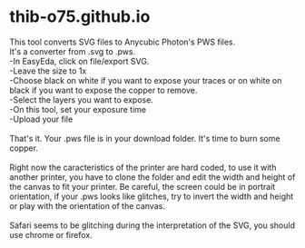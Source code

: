# thib-o75.github.io

This tool converts SVG files to Anycubic Photon's PWS files.<br>
It's a converter from .svg to .pws.<br>
-In EasyEda, click on file/export SVG.<br>
-Leave the size to 1x<br>
-Choose black on white if you want to expose your traces or on white on black if you want to expose the copper to remove.<br>
-Select the layers you want to expose.<br>
-On this tool, set your exposure time<br>
-Upload your file<br>
<br>
That's it. Your .pws file is in your download folder. It's time to burn some copper.<br>
<br>
Right now the caracteristics of the printer are hard coded, to use it with another printer, you have to clone the folder and edit the width and height of the canvas to fit your printer. Be careful, the screen could be in portrait orientation, if your .pws looks like glitches, try to invert the width and height or play with the orientation of the canvas.<br>
<br>
Safari seems to be glitching during the interpretation of the SVG, you should use chrome or firefox.
